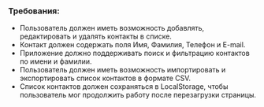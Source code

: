 ### Требования:
- Пользователь должен иметь возможность добавлять, редактировать и удалять контакты в списке.
- Контакт должен содержать поля Имя, Фамилия, Телефон и E-mail.
- Приложение должно поддерживать поиск и фильтрацию контактов по имени и фамилии.
- Пользователь должен иметь возможность импортировать и экспортировать список контактов в формате CSV.
- Список контактов должен сохраняться в LocalStorage, чтобы пользователь мог продолжить работу после перезагрузки страницы.
